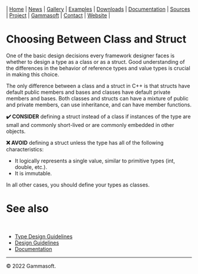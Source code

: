 | [Home](home.md) | [News](news.md) | [Gallery](gallery.md) | [Examples](examples.md) | [Downloads](downloads.md) | [Documentation](documentation.md) | [Sources](https://github.com/gammasoft71/xtd) | [Project](https://sourceforge.net/projects/xtdpro/) | [Gammasoft](gammasoft.md)  | [Contact](contact.md) | [Website](https://gammasoft71.wixsite.com/xtdpro) |

# Choosing Between Class and Struct

One of the basic design decisions every framework designer faces is whether to design a type as a class or as a struct. Good understanding of the differences in the behavior of reference types and value types is crucial in making this choice.

The only difference between a class and a struct in C++ is that structs have default public members and bases and classes have default private members and bases. Both classes and structs can have a mixture of public and private members, can use inheritance, and can have member functions.

**✔️ CONSIDER** defining a struct instead of a class if instances of the type are small and commonly short-lived or are commonly embedded in other objects.

**❌ AVOID** defining a struct unless the type has all of the following characteristics:

* It logically represents a single value, similar to primitive types (int, double, etc.).
* It is immutable.

In all other cases, you should define your types as classes.

# See also
​
* [Type Design Guidelines](type_design_guidelines.md)
* [Design Guidelines](design_guidelines.md)
* [Documentation](documentation.md)

______________________________________________________________________________________________

© 2022 Gammasoft.
